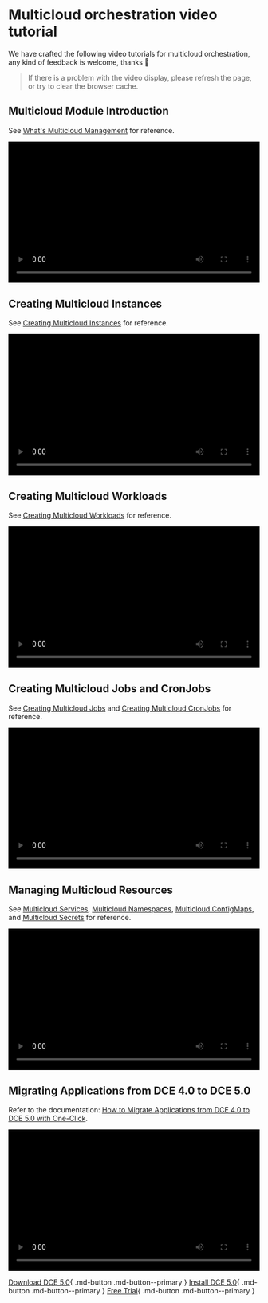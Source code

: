 # Multicloud orchestration video tutorial

We have crafted the following video tutorials for multicloud orchestration, any kind of feedback is welcome, thanks 🙏

> If there is a problem with the video display, please refresh the page, or try to clear the browser cache.

<style>
.responsive-video-container {
    position: relative;
    padding-bottom: 56.25%; /* 16:9 aspect ratio */
    height: 0;
    overflow: hidden;
    max-width: 100%;
    background: #000;
}

.responsive-video-container video {
    position: absolute;
    top: 0;
    left: 0;
    width: 100%;
    height: 100%;
}
</style>

## Multicloud Module Introduction

See [What's Multicloud Management](../kairship/intro/features.md) for reference.

<div class="responsive-video-container">
<video controls src="https://harbor-test2.cn-sh2.ufileos.com/docs/videos/multicloud-intro.mp4" preload="metadata" poster="https://harbor-test2.cn-sh2.ufileos.com/docs/en-images/kairship-intro.png"></video>
</div>

## Creating Multicloud Instances

See [Creating Multicloud Instances](../kairship/instance/add.md) for reference.

<div class="responsive-video-container">
<video controls src="https://harbor-test2.cn-sh2.ufileos.com/docs/videos/kairship-instance.mp4" preload="metadata" poster="https://harbor-test2.cn-sh2.ufileos.com/docs/en-images/kairship-instance.png"></video>
</div>

## Creating Multicloud Workloads

See [Creating Multicloud Workloads](../kairship/workload/deployment.md) for reference.

<div class="responsive-video-container">
<video controls src="https://harbor-test2.cn-sh2.ufileos.com/docs/videos/workloads.mp4" preload="metadata" poster="https://harbor-test2.cn-sh2.ufileos.com/docs/en-images/kairship-workload.png"></video>
</div>

## Creating Multicloud Jobs and CronJobs

See [Creating Multicloud Jobs](../kairship/workload/job.md) and [Creating Multicloud CronJobs](../kairship/workload/cronjob.md) for reference.

<div class="responsive-video-container">
<video controls src="https://harbor-test2.cn-sh2.ufileos.com/docs/videos/job-cronjob.mp4" preload="metadata" poster="https://harbor-test2.cn-sh2.ufileos.com/docs/en-images/kairship-job.png"></video>
</div>

## Managing Multicloud Resources

See [Multicloud Services](../kairship/resource/service.md), [Multicloud Namespaces](../kairship/resource/ns.md), [Multicloud ConfigMaps](../kairship/resource/configmap.md), and [Multicloud Secrets](../kairship/resource/secret.md) for reference.

<div class="responsive-video-container">
<video controls src="https://harbor-test2.cn-sh2.ufileos.com/docs/videos/multicloud-resoruces.mp4" preload="metadata" poster="https://harbor-test2.cn-sh2.ufileos.com/docs/en-images/kairship-resource.png"></video>
</div>

## Migrating Applications from DCE 4.0 to DCE 5.0

Refer to the documentation: [How to Migrate Applications from DCE 4.0 to DCE 5.0 with One-Click](../kairship/best-practice/one-click-conversion.md).

<div class="responsive-video-container">
<video controls src="https://harbor-test2.cn-sh2.ufileos.com/docs/videos/kairship-migrate.mp4" preload="metadata" poster="https://harbor-test2.cn-sh2.ufileos.com/docs/en-images/kairship-migrate.png"></video>
</div>

[Download DCE 5.0](../download/index.md){ .md-button .md-button--primary }
[Install DCE 5.0](../install/index.md){ .md-button .md-button--primary }
[Free Trial](../dce/license0.md){ .md-button .md-button--primary }
